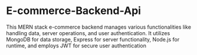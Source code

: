 # E-commerce-Backend-Api
This MERN stack e-commerce backend manages various functionalities like handling data, server operations, and user authentication. It utilizes MongoDB for data storage, Express for server functionality, Node.js for runtime, and employs JWT for secure user authentication
